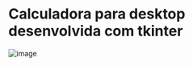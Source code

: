 # Calculadora para desktop desenvolvida com tkinter

![image](https://user-images.githubusercontent.com/110608654/217266162-937f0eaa-37c1-4e88-9d6e-4a0b6e3d51c1.png)
